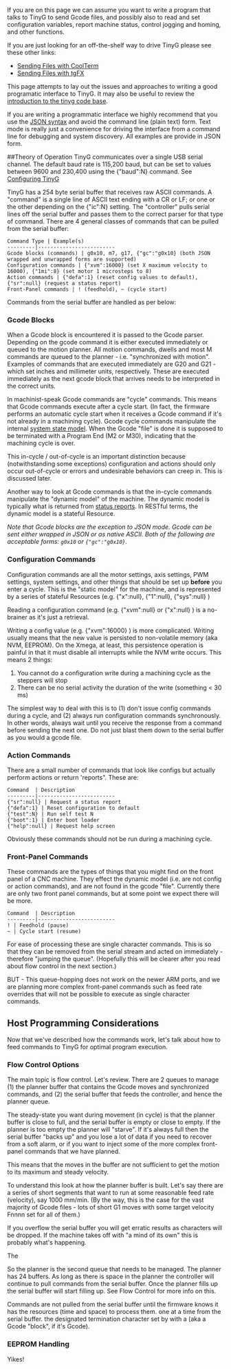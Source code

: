 If you are on this page we can assume you want to write a program that talks to TinyG to send Gcode files, and possibly also to read and set configuration variables, report machine status, control jogging and homing, and other functions.

If you are just looking for an off-the-shelf way to drive TinyG please see these other links:
* [Sending Files with CoolTerm](https://github.com/synthetos/TinyG/wiki/TinyG-Sending-Files-with-CoolTerm)<br>
* [Sending Files with tgFX](https://github.com/synthetos/TinyG/wiki/TinyG-Sending-Files-with-tgFX)<br>

This page attempts to lay out the issues and approaches to writing a good programatic interface to TinyG. It may also be useful to review the [introduction to the tinyg code base](https://github.com/synthetos/TinyG/wiki/Introduction-to-the-TinyG-Code-Base).

If you are writing a programmatic interface we highly recommend that you use the [JSON syntax](https://github.com/synthetos/TinyG/wiki/JSON-Operation) and avoid the command line (plain text) form. Text mode is really just a convenience for driving the interface from a command line for debugging and system discovery. All examples are provide in JSON form.

##Theory of Operation
TinyG communicates over a single USB serial channel. The default baud rate is 115,200 baud, but can be set to values between 9600 and 230,400 using the {"baud":N} command. See [Configuring TinyG](https://github.com/synthetos/TinyG/wiki/TinyG-Configuration#system-group)

TinyG has a 254 byte serial buffer that receives raw ASCII commands. A "command" is a single line of ASCII text ending with a CR or LF; or one or the other depending on the {"ic":N} setting. The "controller" pulls serial lines off the serial buffer and passes them to the correct parser for that type of command. There are 4 general classes of commands that can be pulled from the serial buffer:

	Command Type | Example(s)
	---------|-------------------------
	Gcode blocks (commands) | g0x10, m7, g17, {"gc":"g0x10} (both JSON wrapped and unwrapped forms are supported)
	Configuration commands | {"xvm":16000} (set X maximum velocity to 16000), {"1mi":8} (set motor 1 microsteps to 8)
	Action commands | {"defa":1} (reset config values to default), {"sr":null} (request a status report) 
	Front-Panel commands | ! (feedhold), ~ (cycle start)

Commands from the serial buffer are handled as per below:

### Gcode Blocks
When a Gcode block is encountered it is passed to the Gcode parser. Depending on the gcode command it is either executed immediately or queued to the motion planner. All motion commands, dwells and most M commands are queued to the planner - i.e. "synchronized with motion". Examples of commands that are executed immediately are G20 and G21 - which set inches and millimeter units, respectively. These are executed immediately as the next gcode block that arrives needs to be interpreted in the correct units. 

In machinist-speak Gcode commands are "cycle" commands. This means that Gcode commands execute after a cycle start. (In fact, the firmware performs an automatic cycle start when it receives a Gcode command if it's not already in a machining cycle). Gcode cycle commands manipulate the internal [system state model](https://github.com/synthetos/TinyG/wiki/TinyG-State-Model). When the Gcode "file" is done it is supposed to be terminated with a Program End (M2 or M30), indicating that the machining cycle is over. 

This in-cycle / out-of-cycle is an important distinction because (notwithstanding some exceptions) configuration and actions should only occur out-of-cycle or errors and undesirable behaviors can creep in. This is discussed later.

Another way to look at Gcode commands is that the in-cycle commands manipulate the "dynamic model" of the machine. The dynamic model is typically what is returned from [status reports](https://github.com/synthetos/TinyG/wiki/TinyG-Status-Reports). In RESTful terms, the dynamic model is a stateful Resource.

_Note that Gcode blocks are the exception to JSON mode. Gcode can be sent either wrapped in JSON or as native ASCII. Both of the following are acceptable forms: `g0x10` or `{"gc":"g0x10}`._

### Configuration Commands
Configuration commands are all the motor settings, axis settings, PWM settings, system settings, and other things that should be set up **before** you enter a cycle. This is the "static model" for the machine, and is represented by a series of stateful Resources (e.g. {"x":null}, {"1":null}, {"sys":null} )

Reading a configuration command (e.g. {"xvm":null} or {"x":null} ) is a no-brainer as it's just a retrieval. 

Writing a config value (e.g.  {"xvm":16000} ) is more complicated. Writing usually means that the new value is persisted to non-volatile memory (aka NVM, EEPROM). On the Xmega, at least, this persistence operation is painful in that it must disable all interrupts while the NVM write occurs. This means 2 things:

1. You cannot do a configuration write during a machining cycle as the steppers will stop
2. There can be no serial activity the duration of the write (something < 30 ms)

The simplest way to deal with this is to (1) don't issue config commands during a cycle, and (2) always run configuration commands synchronously. In other words, always wait until you receive the response from a command before sending the next one. Do not just blast them down to the serial buffer as you would a gcode file.

### Action Commands
There are a small number of commands that look like configs but actually perform actions or return 'reports". These are:

	Command  | Description
	---------|-------------------------
	{"sr":null} | Request a status report
	{"defa":1} | Reset configuration to default
	{"test":N} | Run self test N
	{"boot":1} | Enter boot loader
	{"help":null} | Request help screen

Obviously these commands should not be run during a machining cycle.

### Front-Panel Commands
These commands are the types of things that you might find on the front panel of a CNC machine. They effect the dynamic model (i.e. are not config or action commands), and are not found in the gcode "file". Currently there are only two front panel commands, but at some point we expect there will be more.

	Command  | Description
	---------|-------------------------
	! | Feedhold (pause)
	~ | Cycle start (resume)

For ease of processing these are single character commands. This is so that they can be removed from the serial stream and acted on immediately - therefore "jumping the queue". (Hopefully this will be clearer after you read about flow control in the next section.)

BUT - This queue-hopping does not work on the newer ARM ports, and we are planning more complex front-panel commands such as feed rate overrides that will not be possible to execute as single character commands.


## Host Programming Considerations
Now that we've described how the commands work, let's talk about how to feed commands to TinyG for optimal program execution.

### Flow Control Options
The main topic is flow control. Let's review. There are 2 queues to manage (1) the planner buffer that contains the Gcode moves and synchronized commands, and (2) the serial buffer that feeds the controller, and hence the planner queue.

The steady-state you want during movement (in cycle) is that the planner buffer is close to full, and the serial buffer is empty or close to empty. If the planner is too empty the planner will "starve". If it's always full then the serial buffer "backs up" and you lose a lot of data if you need to recover from a soft alarm, or if you want to inject some of the more complex front-panel commands that we have planned.

This means that the moves in the buffer are not sufficient to get the motion to its maximum and steady velocity. 

To understand this look at how the planner buffer is built. Let's say there are a series of short segments that want to run at some reasonable feed rate (velocity), say 1000 mm/min. (By the way, this is the case for the vast majority of Gcode files - lots of short G1 moves with some target velocity Fnnnn set for all of them.)


If you overflow the serial buffer you will get erratic results as characters will be dropped. If the machine takes off with "a mind of its own" this is probably what's happening.

The 

So the planner is the second queue that needs to be managed. The planner has 24 buffers. As long as there is space in the planner the controller will continue to pull commands from the serial buffer. Once the planner fills up the serial buffer will start filling up. See Flow Control for more info on this. 

Commands are not pulled from the serial buffer until the firmware knows it has the resources (time and space) to process them. 
 one at a time from the serial buffer.
the designated termination character set by  with a  (aka a Gcode "block", if it's Gcode).



### EEPROM Handling
Yikes!